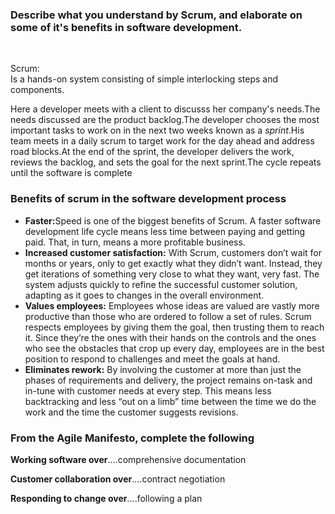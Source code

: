 <h3>
Describe what you understand by Scrum, and elaborate on some of it's
benefits in software development.
</h3>
<br>
<p> Scrum: <br>
 Is a hands-on system consisting of simple interlocking steps and components.</p>
 <p>
 Here a developer meets with a client to discusss her company's needs.The needs discussed are the product backlog.The developer chooses the most important tasks to work on in the next two weeks known as a <i>sprint</i>.His team meets in a daily scrum to target work for the day ahead and address road blocks.At the end of the sprint, the developer delivers the work, reviews the backlog, and sets the goal for the next sprint.The cycle repeats until the software is complete
 </p>
 <h3>Benefits of scrum in the software development process</h3>
 <ul>
 <li><b>Faster:</b>Speed is one of the biggest benefits of Scrum. A faster software development life cycle means less time between paying and getting paid. That, in turn, means a more profitable business.
 </li>
 <li><b>Increased customer satisfaction:</b>
 With Scrum, customers don’t wait for months or years, only to get exactly what they didn’t want. Instead, they get iterations of something very close to what they want, very fast. The system adjusts quickly to refine the successful customer solution, adapting as it goes to changes in the overall environment.
 </li>
 <li><b>Values employees:</b>
 Employees whose ideas are valued are vastly more productive than those who are ordered to follow a set of rules. Scrum respects employees by giving them the goal, then trusting them to reach it. Since they’re the ones with their hands on the controls and the ones who see the obstacles that crop up every day, employees are in the best position to respond to challenges and meet the goals at hand.
 </li>
 <li><b>Eliminates rework:</b>
 By involving the customer at more than just the phases of requirements and delivery, the project remains on-task and in-tune with customer needs at every step. This means less backtracking and less “out on a limb” time between the time we do the work and the time the customer suggests revisions.
 </li>
 </ul>
 
 <h3>From the Agile Manifesto, complete the following</h3>
 <p><b>Working software over</b>....comprehensive documentation</p>
 <p><b>Customer collaboration over</b>....contract negotiation</p>
 <p><b>Responding to change over</b>....following a plan</p>
 

